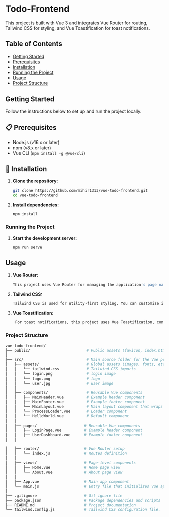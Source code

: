 # Todo-Frontend

This project is built with Vue 3 and integrates Vue Router for routing, Tailwind CSS for styling, and Vue Toastification for toast notifications.

## Table of Contents
- [Getting Started](#getting-started)
- [Prerequisites](#prerequisites)
- [Installation](#installation)
- [Running the Project](#running-the-project)
- [Usage](#usage)
- [Project Structure](#project-structure)

## Getting Started
Follow the instructions below to set up and run the project locally.

## 📋 Prerequisites
- Node.js (v16.x or later)
- npm (v8.x or later)
- Vue CLI (`npm install -g @vue/cli`)

## 🚀 Installation

1. **Clone the repository:**
   ```bash
   git clone https://github.com/mihir1313/vue-todo-frontend.git
   cd vue-todo-frontend
2. **Install dependencies:**
   ```bash
   npm install

   
### Running the Project
1. **Start the development server:**
   ```bash
   npm run serve

## Usage
1. **Vue Router:**
   ```bash
   This project uses Vue Router for managing the application's page navigation. You can define new routes in src/router/index.js.
2. **Tailwind CSS:**
   ```bash
   Tailwind CSS is used for utility-first styling. You can customize it by editing tailwind.config.js.
3. **Vue Toastification:**
   ```bash
    For toast notifications, this project uses Vue Toastification, configured in main.js.

### Project Structure
```bash
vue-todo-frontend/
├── public/                         # Public assets (favicon, index.html, etc.)
│
├── src/                            # Main source folder for the Vue project
│   ├── assets/                     # Global assets (images, fonts, etc.)
│   │   └── tailwind.css            # Tailwind CSS imports
│   │   └── login.png               # login image
│   │   └── logo.png                # logo
│   │   └── user.jpg                # user image
│   │
│   ├── components/                 # Reusable Vue components
│   │   ├── MainHeader.vue          # Example header component
│   │   ├── MainFooter.vue          # Example footer component
│   │   └── MainLayout.vue          # Main layout component that wraps around pages, includes header and footer
│   │   └── ProcessLoader.vue       # Loader component
│   │   └── HelloWorld.vue          # Default component
│   │ 
│   ├── pages/                     # Reusable Vue components
│   │   ├── LoginPage.vue          # Example header component
│   │   ├── UserDashboard.vue      # Example footer component
│   │   

│   ├── router/                    # Vue Router setup
│   │   └── index.js               # Routes definition
│   │
│   ├── views/                     # Page-level components
│   │   ├── Home.vue               # Home page view
│   │   └── About.vue              # About page view
│   │
│   ├── App.vue                    # Main app component
│   └── main.js                    # Entry file that initializes Vue app
│
├── .gitignore                     # Git ignore file
├── package.json                   # Package dependencies and scripts
├── README.md                      # Project documentation
└── tailwind.config.js             # Tailwind CSS configuration file.


